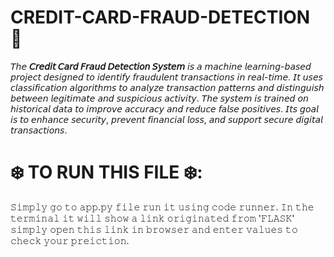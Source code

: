 # CREDIT-CARD-FRAUD-DETECTION 🐞
𝘛𝘩𝘦 **𝘊𝘳𝘦𝘥𝘪𝘵 𝘊𝘢𝘳𝘥 𝘍𝘳𝘢𝘶𝘥 𝘋𝘦𝘵𝘦𝘤𝘵𝘪𝘰𝘯 𝘚𝘺𝘴𝘵𝘦𝘮** 𝘪𝘴 𝘢 𝘮𝘢𝘤𝘩𝘪𝘯𝘦 𝘭𝘦𝘢𝘳𝘯𝘪𝘯𝘨-𝘣𝘢𝘴𝘦𝘥 𝘱𝘳𝘰𝘫𝘦𝘤𝘵 𝘥𝘦𝘴𝘪𝘨𝘯𝘦𝘥 𝘵𝘰 𝘪𝘥𝘦𝘯𝘵𝘪𝘧𝘺 𝘧𝘳𝘢𝘶𝘥𝘶𝘭𝘦𝘯𝘵 𝘵𝘳𝘢𝘯𝘴𝘢𝘤𝘵𝘪𝘰𝘯𝘴 𝘪𝘯 𝘳𝘦𝘢𝘭-𝘵𝘪𝘮𝘦. 𝘐𝘵 𝘶𝘴𝘦𝘴 𝘤𝘭𝘢𝘴𝘴𝘪𝘧𝘪𝘤𝘢𝘵𝘪𝘰𝘯 𝘢𝘭𝘨𝘰𝘳𝘪𝘵𝘩𝘮𝘴 𝘵𝘰 𝘢𝘯𝘢𝘭𝘺𝘻𝘦 𝘵𝘳𝘢𝘯𝘴𝘢𝘤𝘵𝘪𝘰𝘯 𝘱𝘢𝘵𝘵𝘦𝘳𝘯𝘴 𝘢𝘯𝘥 𝘥𝘪𝘴𝘵𝘪𝘯𝘨𝘶𝘪𝘴𝘩 𝘣𝘦𝘵𝘸𝘦𝘦𝘯 𝘭𝘦𝘨𝘪𝘵𝘪𝘮𝘢𝘵𝘦 𝘢𝘯𝘥 𝘴𝘶𝘴𝘱𝘪𝘤𝘪𝘰𝘶𝘴 𝘢𝘤𝘵𝘪𝘷𝘪𝘵𝘺. 𝘛𝘩𝘦 𝘴𝘺𝘴𝘵𝘦𝘮 𝘪𝘴 𝘵𝘳𝘢𝘪𝘯𝘦𝘥 𝘰𝘯 𝘩𝘪𝘴𝘵𝘰𝘳𝘪𝘤𝘢𝘭 𝘥𝘢𝘵𝘢 𝘵𝘰 𝘪𝘮𝘱𝘳𝘰𝘷𝘦 𝘢𝘤𝘤𝘶𝘳𝘢𝘤𝘺 𝘢𝘯𝘥 𝘳𝘦𝘥𝘶𝘤𝘦 𝘧𝘢𝘭𝘴𝘦 𝘱𝘰𝘴𝘪𝘵𝘪𝘷𝘦𝘴. 𝘐𝘵𝘴 𝘨𝘰𝘢𝘭 𝘪𝘴 𝘵𝘰 𝘦𝘯𝘩𝘢𝘯𝘤𝘦 𝘴𝘦𝘤𝘶𝘳𝘪𝘵𝘺, 𝘱𝘳𝘦𝘷𝘦𝘯𝘵 𝘧𝘪𝘯𝘢𝘯𝘤𝘪𝘢𝘭 𝘭𝘰𝘴𝘴, 𝘢𝘯𝘥 𝘴𝘶𝘱𝘱𝘰𝘳𝘵 𝘴𝘦𝘤𝘶𝘳𝘦 𝘥𝘪𝘨𝘪𝘵𝘢𝘭 𝘵𝘳𝘢𝘯𝘴𝘢𝘤𝘵𝘪𝘰𝘯𝘴.

# ❄️ TO RUN THIS FILE ❄️:
𝚂𝚒𝚖𝚙𝚕𝚢 𝚐𝚘 𝚝𝚘 𝚊𝚙𝚙.𝚙𝚢 𝚏𝚒𝚕𝚎 𝚛𝚞𝚗 𝚒𝚝 𝚞𝚜𝚒𝚗𝚐 𝚌𝚘𝚍𝚎 𝚛𝚞𝚗𝚗𝚎𝚛. 𝙸𝚗 𝚝𝚑𝚎 𝚝𝚎𝚛𝚖𝚒𝚗𝚊𝚕 𝚒𝚝 𝚠𝚒𝚕𝚕 𝚜𝚑𝚘𝚠 𝚊 𝚕𝚒𝚗𝚔 𝚘𝚛𝚒𝚐𝚒𝚗𝚊𝚝𝚎𝚍 𝚏𝚛𝚘𝚖 '𝙵𝙻𝙰𝚂𝙺' 𝚜𝚒𝚖𝚙𝚕𝚢 𝚘𝚙𝚎𝚗 𝚝𝚑𝚒𝚜 𝚕𝚒𝚗𝚔 𝚒𝚗 𝚋𝚛𝚘𝚠𝚜𝚎𝚛 𝚊𝚗𝚍 𝚎𝚗𝚝𝚎𝚛 𝚟𝚊𝚕𝚞𝚎𝚜 𝚝𝚘 𝚌𝚑𝚎𝚌𝚔 𝚢𝚘𝚞𝚛 𝚙𝚛𝚎𝚒𝚌𝚝𝚒𝚘𝚗.



